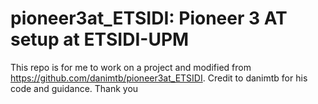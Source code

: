 
pioneer3at_ETSIDI: Pioneer 3 AT setup at ETSIDI-UPM
===================================================

This repo is for me to work on a project and modified from https://github.com/danimtb/pioneer3at_ETSIDI. Credit to danimtb for his code and guidance. Thank you 
